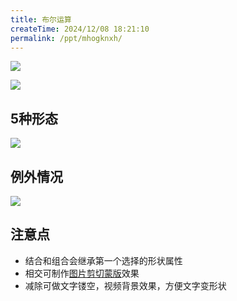 ```yaml
---
title: 布尔运算
createTime: 2024/12/08 18:21:10
permalink: /ppt/mhogknxh/
---
```


![](https://file.iglooblog.top/pmzd/PixPin_2025-01-26_23-07-03.webp)

![](https://file.iglooblog.top/pmzd/PixPin_2025-01-26_23-07-58.webp)

## 5种形态

![](https://file.iglooblog.top/pmzd/%E6%88%AA%E5%B1%8F2024-12-08%2018.39.24.webp)

## 例外情况

![](https://file.iglooblog.top/pmzd/%E6%88%AA%E5%B1%8F2024-12-08%2018.40.27.webp)

## 注意点

- 结合和组合会继承第一个选择的形状属性
- 相交可制作[图片剪切蒙版](/article/g46npotl/)效果
- 减除可做文字镂空，视频背景效果，方便文字变形状

